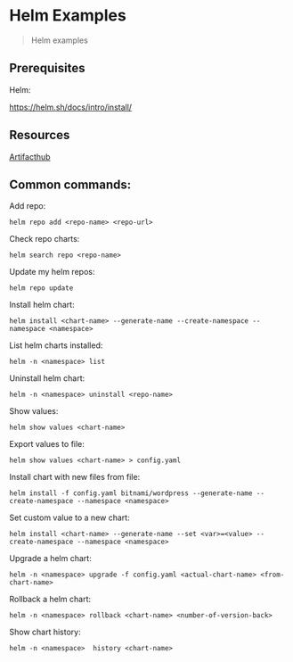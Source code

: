 # Helm Examples

> Helm examples

## Prerequisites

Helm:

https://helm.sh/docs/intro/install/

## Resources

[Artifacthub](https://artifacthub.io/)

## Common commands:

Add repo:
```ssh
helm repo add <repo-name> <repo-url>
```

Check repo charts:
```ssh
helm search repo <repo-name>
```

Update my helm repos:
```ssh
helm repo update   
```

Install helm chart:
```ssh
helm install <chart-name> --generate-name --create-namespace --namespace <namespace>
```

List helm charts installed:
```ssh
helm -n <namespace> list
```

Uninstall helm chart:
```ssh
helm -n <namespace> uninstall <repo-name>
```

Show values:
```ssh
helm show values <chart-name>
```

Export values to file:
```ssh
helm show values <chart-name> > config.yaml
```

Install chart with new files from file:
```ssh
helm install -f config.yaml bitnami/wordpress --generate-name --create-namespace --namespace <namespace>
```

Set custom value to a new chart:
```ssh
helm install <chart-name> --generate-name --set <var>=<value> --create-namespace --namespace <namespace>
```

Upgrade a helm chart:
```ssh
helm -n <namespace> upgrade -f config.yaml <actual-chart-name> <from-chart-name>
```

Rollback a helm chart:
```ssh
helm -n <namespace> rollback <chart-name> <number-of-version-back>
```

Show chart history:
```ssh
helm -n <namespace>  history <chart-name>
```
